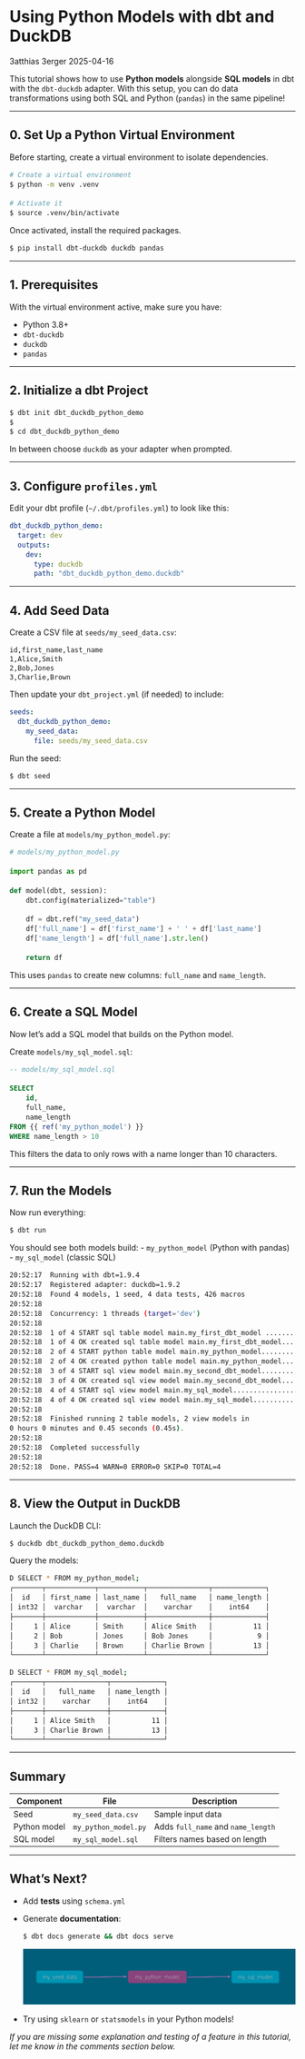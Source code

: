 # Using Python Models with dbt and DuckDB
3atthias 3erger
2025-04-16

This tutorial shows how to use **Python models** alongside **SQL
models** in dbt with the `dbt-duckdb` adapter. With this setup, you can
do data transformations using both SQL and Python (`pandas`) in the same
pipeline!

------------------------------------------------------------------------

## 0. Set Up a Python Virtual Environment

Before starting, create a virtual environment to isolate dependencies.

``` bash
# Create a virtual environment
$ python -m venv .venv

# Activate it
$ source .venv/bin/activate
```

Once activated, install the required packages.

``` bash
$ pip install dbt-duckdb duckdb pandas
```

------------------------------------------------------------------------

## 1. Prerequisites

With the virtual environment active, make sure you have:

- Python 3.8+
- `dbt-duckdb`
- `duckdb`
- `pandas`

------------------------------------------------------------------------

## 2. Initialize a dbt Project

``` bash
$ dbt init dbt_duckdb_python_demo
$
$ cd dbt_duckdb_python_demo
```

In between choose `duckdb` as your adapter when prompted.

------------------------------------------------------------------------

## 3. Configure `profiles.yml`

Edit your dbt profile (`~/.dbt/profiles.yml`) to look like this:

``` yaml
dbt_duckdb_python_demo:
  target: dev
  outputs:
    dev:
      type: duckdb
      path: "dbt_duckdb_python_demo.duckdb"
```

------------------------------------------------------------------------

## 4. Add Seed Data

Create a CSV file at `seeds/my_seed_data.csv`:

``` csv
id,first_name,last_name
1,Alice,Smith
2,Bob,Jones
3,Charlie,Brown
```

Then update your `dbt_project.yml` (if needed) to include:

``` yaml
seeds:
  dbt_duckdb_python_demo:
    my_seed_data:
      file: seeds/my_seed_data.csv
```

Run the seed:

``` bash
$ dbt seed
```

------------------------------------------------------------------------

## 5. Create a Python Model

Create a file at `models/my_python_model.py`:

``` python
# models/my_python_model.py

import pandas as pd

def model(dbt, session):
    dbt.config(materialized="table")

    df = dbt.ref("my_seed_data")
    df['full_name'] = df['first_name'] + ' ' + df['last_name']
    df['name_length'] = df['full_name'].str.len()

    return df
```

This uses `pandas` to create new columns: `full_name` and `name_length`.

------------------------------------------------------------------------

## 6. Create a SQL Model

Now let’s add a SQL model that builds on the Python model.

Create `models/my_sql_model.sql`:

``` sql
-- models/my_sql_model.sql

SELECT
    id,
    full_name,
    name_length
FROM {{ ref('my_python_model') }}
WHERE name_length > 10
```

This filters the data to only rows with a name longer than 10
characters.

------------------------------------------------------------------------

## 7. Run the Models

Now run everything:

``` bash
$ dbt run
```

You should see both models build: - `my_python_model` (Python with
pandas) - `my_sql_model` (classic SQL)

``` bash
20:52:17  Running with dbt=1.9.4
20:52:17  Registered adapter: duckdb=1.9.2
20:52:18  Found 4 models, 1 seed, 4 data tests, 426 macros
20:52:18  
20:52:18  Concurrency: 1 threads (target='dev')
20:52:18  
20:52:18  1 of 4 START sql table model main.my_first_dbt_model ............... [RUN]
20:52:18  1 of 4 OK created sql table model main.my_first_dbt_model... [OK in 0.07s]
20:52:18  2 of 4 START python table model main.my_python_model................ [RUN]
20:52:18  2 of 4 OK created python table model main.my_python_model... [OK in 0.24s]
20:52:18  3 of 4 START sql view model main.my_second_dbt_model................ [RUN]
20:52:18  3 of 4 OK created sql view model main.my_second_dbt_model... [OK in 0.04s]
20:52:18  4 of 4 START sql view model main.my_sql_model....................... [RUN]
20:52:18  4 of 4 OK created sql view model main.my_sql_model.......... [OK in 0.02s]
20:52:18  
20:52:18  Finished running 2 table models, 2 view models in 
0 hours 0 minutes and 0.45 seconds (0.45s).
20:52:18  
20:52:18  Completed successfully
20:52:18  
20:52:18  Done. PASS=4 WARN=0 ERROR=0 SKIP=0 TOTAL=4
```

------------------------------------------------------------------------

## 8. View the Output in DuckDB

Launch the DuckDB CLI:

``` bash
$ duckdb dbt_duckdb_python_demo.duckdb
```

Query the models:

``` bash
D SELECT * FROM my_python_model;
┌───────┬────────────┬───────────┬───────────────┬─────────────┐
│  id   │ first_name │ last_name │   full_name   │ name_length │
│ int32 │  varchar   │  varchar  │    varchar    │    int64    │
├───────┼────────────┼───────────┼───────────────┼─────────────┤
│     1 │ Alice      │ Smith     │ Alice Smith   │          11 │
│     2 │ Bob        │ Jones     │ Bob Jones     │           9 │
│     3 │ Charlie    │ Brown     │ Charlie Brown │          13 │
└───────┴────────────┴───────────┴───────────────┴─────────────┘
```

``` bash
D SELECT * FROM my_sql_model;
┌───────┬───────────────┬─────────────┐
│  id   │   full_name   │ name_length │
│ int32 │    varchar    │    int64    │
├───────┼───────────────┼─────────────┤
│     1 │ Alice Smith   │          11 │
│     3 │ Charlie Brown │          13 │
└───────┴───────────────┴─────────────┘
```

------------------------------------------------------------------------

## Summary

| Component    | File                 | Description                        |
|--------------|----------------------|------------------------------------|
| Seed         | `my_seed_data.csv`   | Sample input data                  |
| Python model | `my_python_model.py` | Adds `full_name` and `name_length` |
| SQL model    | `my_sql_model.sql`   | Filters names based on length      |

------------------------------------------------------------------------

## What’s Next?

- Add **tests** using `schema.yml`

- Generate **documentation**:

  ``` bash
  $ dbt docs generate && dbt docs serve
  ```

  ![](./clipboard-3574393301.png)

- Try using `sklearn` or `statsmodels` in your Python models!

*If you are missing some explanation and testing of a feature in this
tutorial, let me know in the comments section below.*
